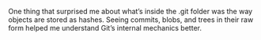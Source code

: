 One thing that surprised me about what’s inside the .git folder was the way objects are stored as hashes. Seeing commits, blobs, and trees in their raw form helped me understand Git’s internal mechanics better.